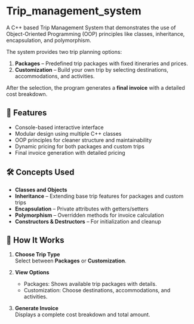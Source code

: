 # Trip_management_system
 A C++ based Trip Management System that demonstrates the use of Object-Oriented Programming (OOP) principles like classes, inheritance, encapsulation, and polymorphism.

The system provides two trip planning options:

1. **Packages** – Predefined trip packages with fixed itineraries and prices.  
2. **Customization** – Build your own trip by selecting destinations, accommodations, and activities.

After the selection, the program generates a **final invoice** with a detailed cost breakdown.


## 🚀 Features
- Console-based interactive interface
- Modular design using multiple C++ classes
- OOP principles for cleaner structure and maintainability
- Dynamic pricing for both packages and custom trips
- Final invoice generation with detailed pricing

## 🛠 Concepts Used
- **Classes and Objects**
- **Inheritance** – Extending base trip features for packages and custom trips
- **Encapsulation** – Private attributes with getters/setters
- **Polymorphism** – Overridden methods for invoice calculation
- **Constructors & Destructors** – For initialization and cleanup

## 📌 How It Works
1. **Choose Trip Type**  
   Select between **Packages** or **Customization**.
   
2. **View Options**  
   - Packages: Shows available trip packages with details.  
   - Customization: Choose destinations, accommodations, and activities.
   
3. **Generate Invoice**  
   Displays a complete cost breakdown and total amount.








